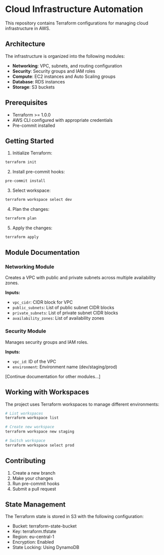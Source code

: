 # Cloud Infrastructure Automation

This repository contains Terraform configurations for managing cloud infrastructure in AWS.

## Architecture

The infrastructure is organized into the following modules:

- **Networking**: VPC, subnets, and routing configuration
- **Security**: Security groups and IAM roles
- **Compute**: EC2 instances and Auto Scaling groups
- **Database**: RDS instances
- **Storage**: S3 buckets

## Prerequisites

- Terraform >= 1.0.0
- AWS CLI configured with appropriate credentials
- Pre-commit installed

## Getting Started

1. Initialize Terraform:
```bash
terraform init
```

2. Install pre-commit hooks:
```bash
pre-commit install
```

3. Select workspace:
```bash
terraform workspace select dev
```

4. Plan the changes:
```bash
terraform plan
```

5. Apply the changes:
```bash
terraform apply
```

## Module Documentation

### Networking Module
Creates a VPC with public and private subnets across multiple availability zones.

**Inputs:**
- `vpc_cidr`: CIDR block for VPC
- `public_subnets`: List of public subnet CIDR blocks
- `private_subnets`: List of private subnet CIDR blocks
- `availability_zones`: List of availability zones

### Security Module
Manages security groups and IAM roles.

**Inputs:**
- `vpc_id`: ID of the VPC
- `environment`: Environment name (dev/staging/prod)

[Continue documentation for other modules...]

## Working with Workspaces

The project uses Terraform workspaces to manage different environments:

```bash
# List workspaces
terraform workspace list

# Create new workspace
terraform workspace new staging

# Switch workspace
terraform workspace select prod
```

## Contributing

1. Create a new branch
2. Make your changes
3. Run pre-commit hooks
4. Submit a pull request

## State Management

The Terraform state is stored in S3 with the following configuration:
- Bucket: terraform-state-bucket
- Key: terraform.tfstate
- Region: eu-central-1
- Encryption: Enabled
- State Locking: Using DynamoDB